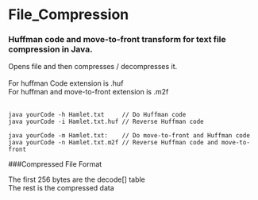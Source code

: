 # File_Compression

### Huffman code and move-to-front transform for text file compression in Java.
Opens file and then compresses / decompresses it.<br><br>
For huffman Code extension is .huf<br>
For huffman and move-to-front extension is .m2f
<br>
<br>

```
java yourCode -h Hamlet.txt     // Do Huffman code
java yourCode -i Hamlet.txt.huf // Reverse Huffman code

java yourCode -m Hamlet.txt:    // Do move-to-front and Huffman code
java yourCode -n Hamlet.txt.m2f // Reverse Huffman code and move-to-front
```

###Compressed File Format
>
The first 256 bytes are the decode[] table<br>
The rest is the compressed data

